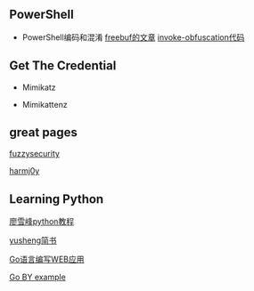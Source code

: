 
## PowerShell
* PowerShell编码和混淆
[freebuf的文章](http://www.freebuf.com/sectool/136328.html)
[invoke-obfuscation代码](https://github.com/danielbohannon/Invoke-Obfuscation)

## Get The Credential
* Mimikatz

* Mimikattenz

## great pages
[fuzzysecurity](http://www.fuzzysecurity.com/index.html)

[harmj0y](http://www.harmj0y.net)

## Learning Python
[廖雪峰python教程](https://www.liaoxuefeng.com/wiki/0014316089557264a6b348958f449949df42a6d3a2e542c000)

[yusheng简书](https://www.jianshu.com/u/VsxKgy)

[Go语言编写WEB应用](https://github.com/astaxie/build-web-application-with-golang/blob/master/zh/preface.md)

[Go BY example](https://gobyexample.com/)
